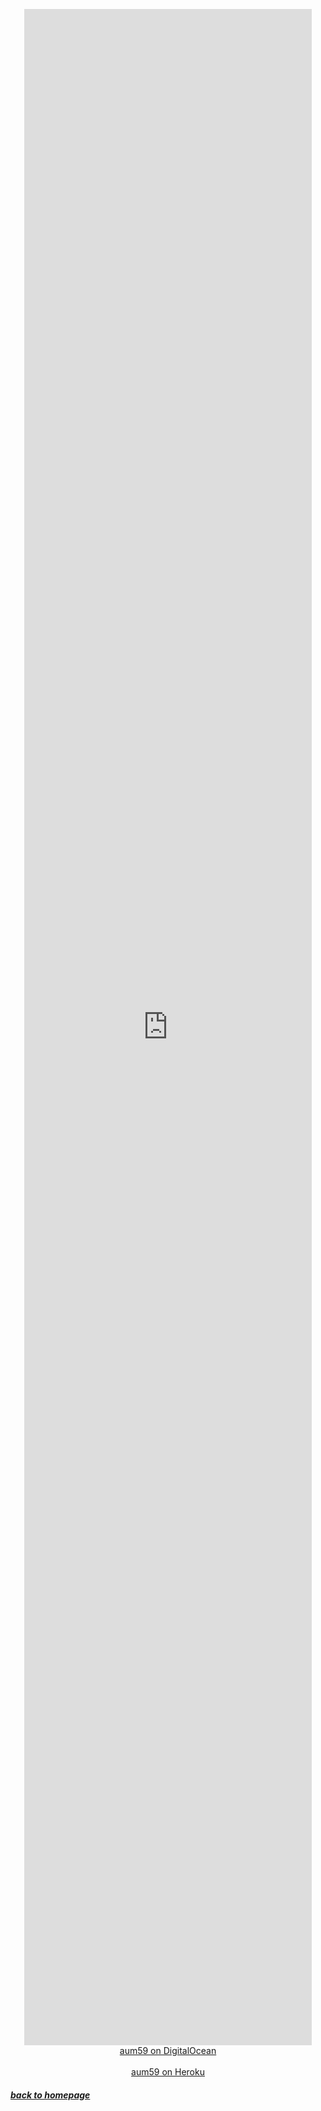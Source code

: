 <p align="center"> 
  <iframe width="460" height="3258" src="https://www.youtube.com/embed/8b6_aLVuSHc" frameborder="0" allowfullscreen></iframe>
  <a href="http://aum59.ddns.net">aum59 on DigitalOcean</a><br><br>
  <a href="https://aum59.herokuapp.com">aum59 on Heroku</a><br>  
</p>

##### [*back to homepage*](index.md)

